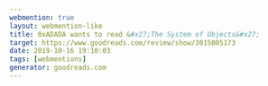 ```yaml
---
webmention: true
layout: webmention-like
title: 0xADADA wants to read &#x27;The System of Objects&#x27;
target: https://www.goodreads.com/review/show/3015005173
date: 2019-10-16 19:10:03
tags: [webmentions]
generator: goodreads.com
---
```

